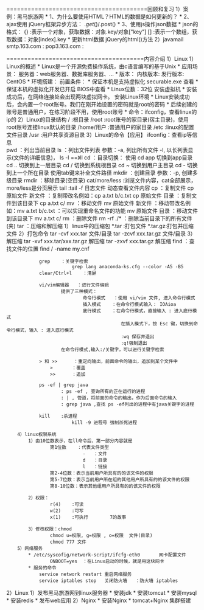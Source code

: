 ﻿========================================回顾和复习
1）案例：黑马旅游网
	* 1、为什么要使用HTML？HTML的数据是如何更新的？
	* 2、ajax使用
			jQuery框架异步方法：
					$.get()/$.post()
	* 3、使用js操作json数据
			* json的格式：
					{}	:表示一个对象，获取数据：对象.key/对象["key"]
					[]	:表示一个数组，获取数据：对象[index].key
			* 更新html数据
					jQuery的html()方法
2）javamail
		smtp.163.com	:
		pop3.163.com	:

=======================================内容介绍
1）Linux
		1）Linux的概述
				* Linux是一个开源免费操作系统，由c语言编写的基于Unix
				* 应用场景：
						服务器：web服务器、数据库服务器、...
				* 版本：
						内核版本:
						发行版本: CentOS
				* 环境搭建：
						前置条件：
							* 保证本机是支持虚拟化
									securable.exe 查看
							* 保证本机的虚拟化开发已开启
									BIOS中查看
							* Linux位数：32位
						安装虚拟机
							* 安装成功后，在网络连接处会出现两块虚拟网卡。
						安装Linux环境
							* Linux安装成功后，会内置一个root账号。我们在刚开始设置的密码就是root的密码
							* 后续创建的账号是普通用户，在练习阶段不用，使用root账号
							* 命令：ifconfig，查看linux的ip的
		2）Linux的目录结构
				/		:根目录
				/root	:root账号的家目录(宿主目录)，使用root账号连接linux默认的目录
				/home/用户	:普通用户的家目录
				/etc	:linux的配置文件目录
				/usr	:用户共享资源目录
		3）Linux的命令【应用】
				ifconfig：查看ip等信息	
				pwd		：列出当前目录
				ls		：列出文件列表
					参数：-a, 列出所有文件
					      -l, 以长列表显示(文件的详细信息)，  ls -l ==》ll
				cd		：目录切换：
							使用 cd app	切换到app目录
								cd ..	切换到上一层目录
								cd /		切换到系统根目录
								cd ~		切换到用户主目录
								cd -		切换到上一个所在目录
							使用tab键来补全文件路径
				mkdir	：创建目录
					参数：-p, 创建多级目录
				rmdir	：移除目录(空目录)
				cat/more/less	:浏览文件内容，cat全部展示，more/less是分页展示
				tail			:tail -f 日志文件	动态查看文件内容
				cp		：复制文件
							cp 原始文件 新文件	：复制带改名例如：cp a.txt b/c.txt
							cp 原始文件 目录	：复制文件到该目录下 cp a.txt c/ 
				mv		：移动文件
							mv 原始文件 新文件	：移动带改名例如：mv a.txt b/c.txt		：可以实现重命名文件的功能
							mv 原始文件 目录	：移动文件到该目录下 mv a.txt c/ 
				rm		：删除文件
							rm -rf ./*	：删除当前目录下的所有文件(夹)
				tar		：压缩和解压缩
							1）linux中的压缩包
									*.tar	:打包文件
									*.tar.gz:打包并压缩文件
							2）打包命令
									tar -cvf xxx.tar 文件/目录
									tar -zcvf xxx.tar.gz 文件/目录
							3）解压缩
									tar -xvf xxx.tar/xxx.tar.gz	解压缩
									tar -zxvf	xxx.tar.gz	解压缩
				find	：查找文件的位置
							find / -name my.cnf
				
				grep	：关键字检索
							grep lang anaconda-ks.cfg --color -A5 -B5
				clear/Ctrl+l	：清屏

				vi/vim编辑器	：进行文件编辑
						提供了三种模式：
								命令行模式	：使用 vi/vim 文件, 进入命令行模式
								插入模式	：在命令行模式输入： IOAioa
								底行模式	：在命令行模式，直接输入 : 进入底行模式
											  在插入模式下，按 Esc 键，切换到命令行模式，输入 : 进入底行模式
											  :wq 保存并退出
											  :q!强制退出
						在命令行模式,输入:/关键字，可以进行关键字检索
				
				> 和 >>		：重定向输出，前面命令的输出，追加到某个文件中
					>		：覆盖
					>>		：追加

				ps -ef | grep java
						: ps -ef , 查询所有的正在运行的进程
						: | , 管道，将前面的命令的输出，作为后面命令的输入
						: grep java ,查找 ps -ef列出的进程中有java关键字的进程

				kill	:杀进程
							kill -9 进程号	强制杀死进程

		4）linux权限系统
			1）由10位数表示，在ll命令后，第一部分内容就是
					第1位数	：代表文件类型
								-	：文件
								d	：目录
								l	：链接
					第2-4位数：表示当前用户所具有的的该文件的权限
					第5-7位数：表示当前用户所在组的其他用户所具有的的该文件的权限
					第8-10位数：表示其他组用户所具有的的该文件的权限

			2）权限：
					r(4)	:可读	
					w(2)	:可写
					x(1)	:可执行		7的故事

			3）修改权限：chmod
					chmod u=权限, g=权限 , o=权限  文件(目录)
					chmod 777 文件
		5）网络服务
			* /etc/syscofig/network-script/ifcfg-eth0		网卡配置文件
					ONBOOT=yes	：在Linux启动的时候，就是用这块网卡
			* 服务的命令
				service network restart	重启网络服务
				service iptables stop	关闭防火墙   ：防火墙 iptables


2）Linux
		1）发布黑马旅游网到linux服务器
				* 安装jdk
				* 安装tomcat
				* 安装mysql
				* 安装redis
				* 发布web应用
		2）Nginx
				* 安装Nginx
				* tomcat+Nginx 集群搭建
